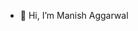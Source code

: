 - 👋 Hi, I’m Manish Aggarwal
<!---
Manishl8304/Manishl8304 is a ✨ special ✨ repository because its `README.md` (this file) appears on your GitHub profile.
You can click the Preview link to take a look at your changes.
--->
